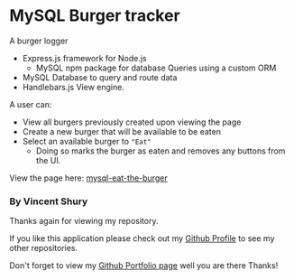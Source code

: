 # MySQL Burger tracker
A burger logger
* Express.js framework for Node.js 
   * MySQL npm package for database Queries using a custom ORM
* MySQL Database to query and route data 
* Handlebars.js View engine.

A user can: 
* View all burgers previously created upon viewing the page
* Create a new burger that will be available to be eaten
* Select an available burger to `"Eat"`
   * Doing so marks the burger as eaten and removes any buttons from the UI. 
   


View the page here: [mysql-eat-the-burger](https://mysql-eat-the-burger-app.herokuapp.com/)

### By Vincent Shury
Thanks again for viewing my repository.

If you like this application please check out my [Github Profile](https://github.com/Vincent440) to see my other repositories.

Don't forget to view my [Github Portfolio page](https://vincent440.github.io/) well you are there Thanks!